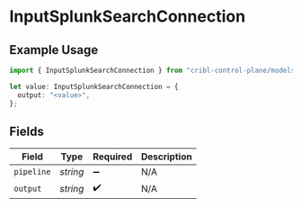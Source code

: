 # InputSplunkSearchConnection

## Example Usage

```typescript
import { InputSplunkSearchConnection } from "cribl-control-plane/models";

let value: InputSplunkSearchConnection = {
  output: "<value>",
};
```

## Fields

| Field              | Type               | Required           | Description        |
| ------------------ | ------------------ | ------------------ | ------------------ |
| `pipeline`         | *string*           | :heavy_minus_sign: | N/A                |
| `output`           | *string*           | :heavy_check_mark: | N/A                |